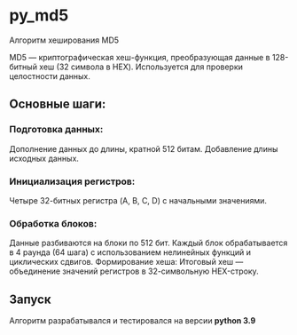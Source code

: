 # py_md5
Алгоритм хеширования MD5

MD5 — криптографическая хеш-функция, преобразующая данные в 128-битный хеш (32 символа в HEX). Используется для проверки целостности данных.

## Основные шаги:

### Подготовка данных:
Дополнение данных до длины, кратной 512 битам.
Добавление длины исходных данных.
### Инициализация регистров:
Четыре 32-битных регистра (A, B, C, D) с начальными значениями.
### Обработка блоков:
Данные разбиваются на блоки по 512 бит.
Каждый блок обрабатывается в 4 раунда (64 шага) с использованием нелинейных функций и циклических сдвигов.
Формирование хеша:
Итоговый хеш — объединение значений регистров в 32-символьную HEX-строку.

## Запуск

Алгоритм разрабатывался и тестировался на версии **python 3.9**


